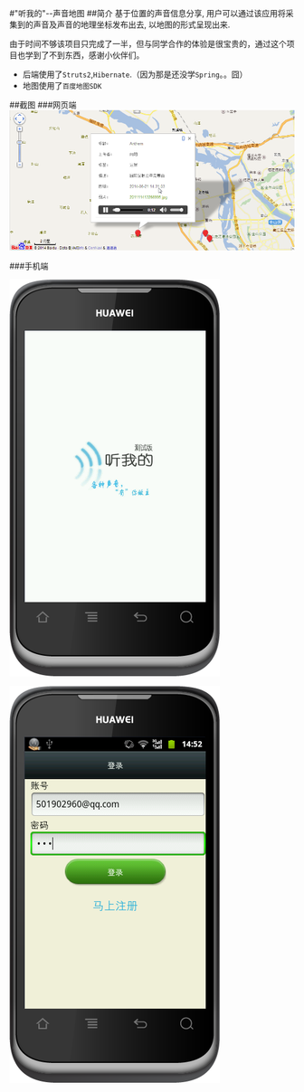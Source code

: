 #"听我的"--声音地图
##简介
基于位置的声音信息分享, 用户可以通过该应用将采集到的声音及声音的地理坐标发布出去, 以地图的形式呈现出来.

由于时间不够该项目只完成了一半，但与同学合作的体验是很宝贵的，通过这个项目也学到了不到东西，感谢小伙伴们。

* 后端使用了`Struts2`,`Hibernate`.（因为那是还没学`Spring`。。囧）
* 地图使用了`百度地图SDK`

##截图
###网页端
![播放声音](img/web端/6.播放声音.png)

###手机端

![欢迎界面](img/android端/1.欢迎界面.png)

![登录界面](img/android端/2.登录界面.png)




